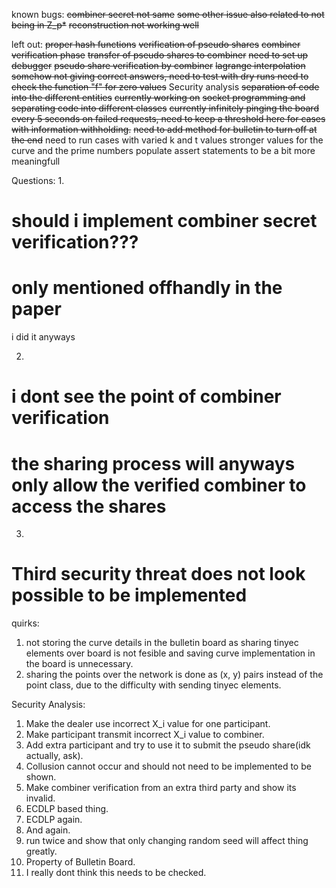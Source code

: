 known bugs:
~~combiner secret not same~~
~~some other issue also related to not being in Z_p*~~
~~reconstruction not working well~~

left out:
~~proper hash functions~~
~~verification of pseudo shares~~
~~combiner verification phase~~
~~transfer of pseudo shares to combiner~~
~~need to set up debugger~~
~~pseudo share verification by combiner~~
~~lagrange interpolation somehow not giving correct answers, need to test with dry runs need to check the function "f" for zero values~~
Security analysis
~~separation of code into the different entities~~
    ~~currently working on~~
~~socket programming and separating code into different classes~~
~~currently infinitely pinging the board every 5 seconds on failed requests,  need to keep a threshold here for cases with information withholding.~~
~~need to add method for bulletin to turn off at the end~~
need to run cases with varied k and t values
stronger values for the curve and the prime numbers
populate assert statements to be a bit more meaningfull

Questions:
1.
# should i implement combiner secret verification???
# only mentioned offhandly in the paper
i did it anyways

2.
# i dont see the point of combiner verification
# the sharing process will anyways only allow the verified combiner to access the shares

3. 
# Third security threat does not look possible to be implemented

quirks:
1. not storing the curve details in the bulletin board as sharing tinyec elements over board is not fesible and saving curve implementation in the board is unnecessary.
2. sharing the points over the network is done as (x, y) pairs instead of the point class, due to the difficulty with sending tinyec elements.



Security Analysis:
1. Make the dealer use incorrect X_i value for one participant.
2. Make participant transmit incorrect X_i value to combiner.
3. Add extra participant and try to use it to submit the pseudo share(idk actually, ask).
4. Collusion cannot occur and should not need to be implemented to be shown.
5. Make combiner verification from an extra third party and show its invalid.
6. ECDLP based thing.
7. ECDLP again.
8. And again.
9. run twice and show that only changing random seed will affect thing greatly.
10. Property of Bulletin Board.
11. I really dont think this needs to be checked.